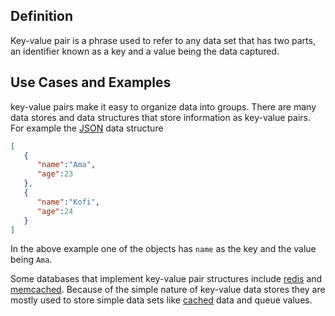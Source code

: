 ## Definition
Key-value pair is a phrase used to refer to any data set that has two parts, an identifier known as a key and a value being the data captured.


## Use Cases and Examples
key-value pairs make it easy to organize data into groups.
There are many data stores and data structures that store information as key-value pairs. For example the [JSON](json.md) data structure

```JSON
[
   {
      "name":"Ama",
      "age":23
   },
   {
      "name":"Kofi",
      "age":24
   }
]
```
In the above example one of the objects has `name` as the key and the value being  `Ama`.

Some databases that implement key-value pair structures include [redis](https://external.ink?to=/redis.io) and [memcached](https://external.ink?to=/memcached.org). Because of the simple nature of key-value data stores they are mostly used to store simple data sets like [cached](cache.md) data and queue values.
